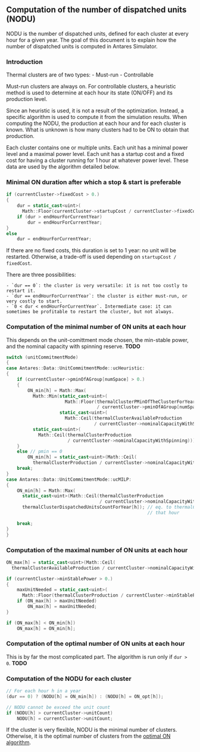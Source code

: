 ## Computation of the number of dispatched units (NODU)
NODU is the number of dispatched units, defined for each cluster at every hour for a given year.  The goal of this document is to explain how the number of dispatched units is computed in Antares Simulator.

### Introduction
Thermal clusters are of two types:
    - Must-run
    - Controllable
    
Must-run clusters are always on. For controllable clusters, a heuristic method is used to determine at each hour its state (ON/OFF) and its production level.

Since an heuristic is used, it is not a result of the optimization. Instead, a specific algorithm is used to compute it from the simulation results. When computing the NODU, the production at each hour and for each cluster is known. What is unknown is how many clusters had to be ON to obtain that production.

Each cluster contains one or multiple units. Each unit has a minimal power level and a maximal power level. Each unit has a startup cost and a fixed cost for having a cluster running for 1 hour at whatever power level. These data are used by the algorithm detailed below.

### Minimal ON duration after which a stop & start is preferable
```cpp
if (currentCluster->fixedCost > 0.)
{
    dur = static_cast<uint>(
      Math::Floor(currentCluster->startupCost / currentCluster->fixedCost));
    if (dur > endHourForCurrentYear)
        dur = endHourForCurrentYear;
}
else
    dur = endHourForCurrentYear;

```
If there are no fixed costs, this duration is set to 1 year: no unit will be restarted. Otherwise, a trade-off is used depending on `startupCost / fixedCost`.

There are three possibilities:

    - `dur == 0`: the cluster is very versatile: it is not too costly to restart it.
    - `dur == endHourForCurrentYear`: the cluster is either must-run, or very costly to start.
    - `0 < dur < endHourForCurrentYear`. Intermediate case: it can sometimes be profitable to restart the cluster, but not always.

### Computation of the minimal number of ON units at each hour
This depends on the unit-comittment mode chosen, the min-stable power, and the nominal capacity with spinning reserve. 
**TODO**
```cpp
switch (unitCommitmentMode)
{
case Antares::Data::UnitCommitmentMode::ucHeuristic:
{
    if (currentCluster->pminOfAGroup[numSpace] > 0.)
    {
        ON_min[h] = Math::Max(
          Math::Min(static_cast<uint>(
                      Math::Floor(thermalClusterPMinOfTheClusterForYear[h]
                                  / currentCluster->pminOfAGroup[numSpace])),
                    static_cast<uint>(
                      Math::Ceil(thermalClusterAvailableProduction
                                 / currentCluster->nominalCapacityWithSpinning))),
          static_cast<uint>(
            Math::Ceil(thermalClusterProduction
                       / currentCluster->nominalCapacityWithSpinning)));
    }
    else // pmin == 0
        ON_min[h] = static_cast<uint>(Math::Ceil(
          thermalClusterProduction / currentCluster->nominalCapacityWithSpinning));
    break;
}
case Antares::Data::UnitCommitmentMode::ucMILP:
{
    ON_min[h] = Math::Max(
      static_cast<uint>(Math::Ceil(thermalClusterProduction
                                   / currentCluster->nominalCapacityWithSpinning)),
      thermalClusterDispatchedUnitsCountForYear[h]); // eq. to thermalClusterON for
                                                     // that hour

    break;
}
}
```
### Computation of the maximal number of ON units at each hour
```cpp
ON_max[h] = static_cast<uint>(Math::Ceil(
  thermalClusterAvailableProduction / currentCluster->nominalCapacityWithSpinning));

if (currentCluster->minStablePower > 0.)
{
    maxUnitNeeded = static_cast<uint>(
      Math::Floor(thermalClusterProduction / currentCluster->minStablePower));
    if (ON_max[h] > maxUnitNeeded)
        ON_max[h] = maxUnitNeeded;
}

if (ON_max[h] < ON_min[h])
    ON_max[h] = ON_min[h];
```

### Computation of the optimal number of ON units at each hour
This is by far the most complicated part. The algorithm is run only if `dur > 0`. **TODO**

### Computation of the NODU for each cluster
```cpp
// For each hour h in a year
(dur == 0) ? (NODU[h] = ON_min[h]) : (NODU[h] = ON_opt[h]);

// NODU cannot be exceed the unit count
if (NODU[h] > currentCluster->unitCount)
    NODU[h] = currentCluster->unitCount;

```

If the cluster is very flexible, NODU is the minimal number of clusters. Otherwise, it is the optimal number of clusters from the [optimal ON algorithm](#computation-of-the-nodu-for-each-cluster).
